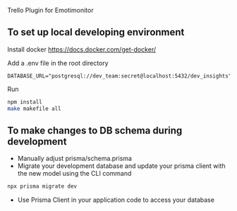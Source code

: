 Trello Plugin for Emotimonitor
## To set up local developing environment

Install docker https://docs.docker.com/get-docker/

Add a .env file in the root directory
```env
DATABASE_URL="postgresql://dev_team:secret@localhost:5432/dev_insights"
```
Run
```bash
npm install
make makefile all
```

## To make changes to DB schema during development
- Manually adjust prisma/schema.prisma
- Migrate your development database and update your prisma client with the new model using the CLI command
```bash
npx prisma migrate dev
```
- Use Prisma Client in your application code to access your database
